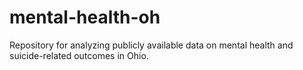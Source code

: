 # mental-health-oh
Repository for analyzing publicly available data on mental health and suicide-related outcomes in Ohio.
